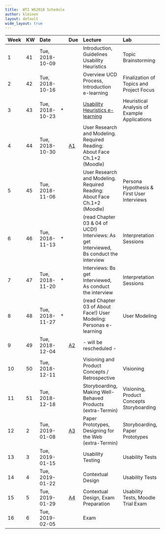 ```yaml
---
title:  WT2 WS2018 Schedule
author: kleinen
layout: default
wide_layout: true
---
```

| Week | KW | Date            |   | Due                                 | Lecture                                                                                          | Lab                                          |
|:-----|:---|:----------------|:--|:------------------------------------|:-------------------------------------------------------------------------------------------------|:---------------------------------------------|
| 1    | 41 | Tue, 2018-10-09 |   |                                     | Introduction, Guidelines Usability Heuristics                                                    | Topic Brainstorming                          |
| 2    | 42 | Tue, 2018-10-16 |   |                                     | Overview UCD Process, Introduction e-learning                                                    | Finalization of Topics and Project Focus     |
| 3    | 43 | Tue, 2018-10-23 | * |                                     | [Usability Heuristics e-learning](../assignments/assignment_01/#e-learning-usability-heuristics) | Heuristical Analysis of Example Applications |
| 4    | 44 | Tue, 2018-10-30 |   | [A1](../assignments/assignment_01/) | User Research and Modeling. Required Reading: About Face Ch.1+2 (Moodle)                         |                                              |
| 5    | 45 | Tue, 2018-11-06 |   |                                     | User Research and Modeling. Required Reading: About Face Ch.1+2 (Moodle)                         | Persona Hypothesis & First User Interviews   |
| 6    | 46 | Tue, 2018-11-13 | * |                                     | (read Chapter 03 & 04 of UCD!) Interviews: As get Interviewed, Bs conduct the interview          | Interpretation Sessions                      |
| 7    | 47 | Tue, 2018-11-20 | * |                                     | Interviews: Bs get Interviewed, As conduct the interview                                         | Interpretation Sessions                      |
| 8    | 48 | Tue, 2018-11-27 | * |                                     | (read Chapter 03 of About Face!) User Modeling: Personas e-learning                              | User Modeling                                |
| 9    | 49 | Tue, 2018-12-04 |   | [A2](../assignments/assignment_02/) | - will be rescheduled -                                                                          |                                              |
| 10   | 50 | Tue, 2018-12-11 |   |                                     | Visioning and Product Concepts / Retrospective                                                   | Visioning                                    |
| 11   | 51 | Tue, 2018-12-18 |   |                                     | Storyboarding, Making Well-Behaved Products (extra-Termin)                                       | Visioning, Product Concepts Storyboarding    |
| 12   | 2  | Tue, 2019-01-08 |   | [A3](../assignments/assignment_03/) | Paper Prototypes, Designing for the Web (extra-Termin)                                           | Storyboarding, Paper Prototypes              |
| 13   | 3  | Tue, 2019-01-15 |   |                                     | Usability Testing                                                                                | Usability Tests                              |
| 14   | 4  | Tue, 2019-01-22 |   |                                     | Contextual Design                                                                                | Usability Tests                              |
| 15   | 5  | Tue, 2019-01-29 |   | [A4](../assignments/assignment_04/) | Contextual Design, Exam Preparation                                                              | Usability Tests, Moodle Trial Exam           |
| 16   | 6  | Tue, 2019-02-05 |   |                                     | Exam                                                                                             |                                              |
